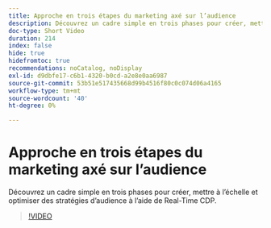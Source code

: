 ```yaml
---
title: Approche en trois étapes du marketing axé sur l’audience
description: Découvrez un cadre simple en trois phases pour créer, mettre à l’échelle et optimiser des stratégies d’audience à l’aide de Real-Time CDP.
doc-type: Short Video
duration: 214
index: false
hide: true
hidefromtoc: true
recommendations: noCatalog, noDisplay
exl-id: d9dbfe17-c6b1-4320-b0cd-a2e8e0aa6987
source-git-commit: 53b51e517435668d99b4516f80c0c074d06a4165
workflow-type: tm+mt
source-wordcount: '40'
ht-degree: 0%

---
```


# Approche en trois étapes du marketing axé sur l’audience

Découvrez un cadre simple en trois phases pour créer, mettre à l’échelle et optimiser des stratégies d’audience à l’aide de Real-Time CDP.

<!-- 72_S508_3442517_213_threephased-approach-to-audiencedriven-marketing -->
>[!VIDEO](https://video.tv.adobe.com/v/3458299/?learn=on&enablevpops=true)
